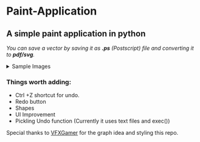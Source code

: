 # Paint-Application
## A simple paint application in python

_You can save a vector by saving it as **.ps** (Postscript) file and converting it to **pdf/svg**._

<details>
  <summary>Sample Images</summary>
  <img align="left" alt="1" src="https://user-images.githubusercontent.com/62838631/123502127-705c3a00-d667-11eb-854f-c09316d11974.png" />
  <img align="left" alt="2" src="https://user-images.githubusercontent.com/62838631/123502129-781bde80-d667-11eb-9be9-73fd5c9ba457.png" />
  <img align="left" alt="3" src="https://user-images.githubusercontent.com/62838631/123502133-7a7e3880-d667-11eb-9412-4cd1bfd142a9.png" />
  <img align="left" alt="4" src="https://user-images.githubusercontent.com/62838631/123502139-7e11bf80-d667-11eb-956a-b7cb9a7e41cc.png" />
  <img align="left" alt="5" src="https://user-images.githubusercontent.com/62838631/123502141-81a54680-d667-11eb-9e81-d3b350b8d42f.png" />
  <img align="left" alt="6" src="https://user-images.githubusercontent.com/62838631/123502148-8bc74500-d667-11eb-8602-eef2d11c6a46.png" />
</details>

### Things worth adding:
<ul>
<li>Ctrl +Z shortcut for undo.</li>
<li>Redo button</li>
<li>Shapes</li>
<li>UI Improvement</li>
<li>Pickling Undo function (Currently it uses text files and exec())</li>
</ul>


Special thanks to [VFXGamer](https://github.com/VFXGamer) for the graph idea and styling this repo.
